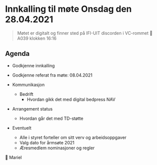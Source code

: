 # Innkalling til møte Onsdag den 28.04.2021
> Møtet er digitalt og finner sted på IFI-UIT discorden i VC-rommet :round_pushpin:A039 klokken 16:16

## Agenda
* Godkjenne innkalling
* Godkjenne referat fra møte: 08.04.2021

* Kommunikasjon
  * Bedrift
    - Hvordan gikk det med digital bedpress NAV
* Arrangement status
  * Hvordan går det med TD-støtte
* Eventuelt
  * Alle i styret forteller om sitt verv og arbeidsoppgaver
  * Valg dato for årmsøte 2021
  * Æresmedlem nominasjoner og regler

:rainbow: Mariel